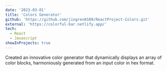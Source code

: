 ```yaml
---
date: '2023-03-01'
title: 'Colors Generator'
github: 'https://github.com/jingren0109/ReactProject-Colors.git'
external: 'https://colorful-bar.netlify.app/'
tech:
  - React
  - Javascript
showInProjects: true
---
```


Created an innovative color generator that dynamically displays an array of color blocks, harmoniously generated from an input color in hex format.
